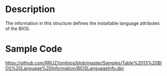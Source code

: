 # Description #

The information in this structure defines the installable language attributes of the BIOS.

# Sample Code #

https://github.com/RRUZ/tsmbios/blob/master/Samples/Table%2013%20BIOS%20Language%20Information/BIOSLanguageInfo.dpr

